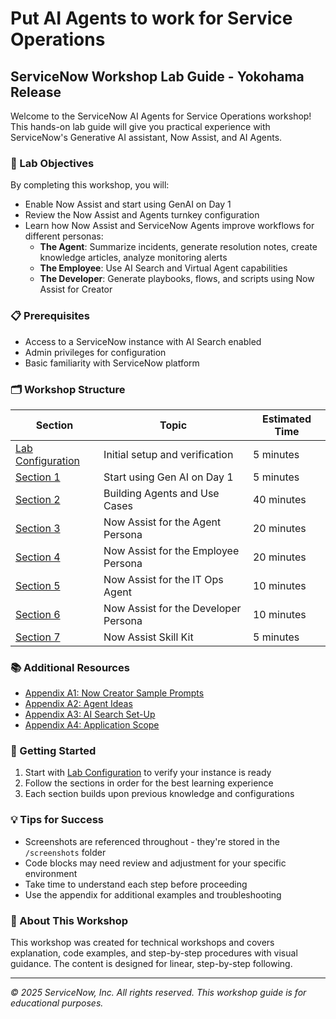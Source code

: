# Put AI Agents to work for Service Operations
## ServiceNow Workshop Lab Guide - Yokohama Release

Welcome to the ServiceNow AI Agents for Service Operations workshop! This hands-on lab guide will give you practical experience with ServiceNow's Generative AI assistant, Now Assist, and AI Agents.

### 🎯 Lab Objectives

By completing this workshop, you will:
- Enable Now Assist and start using GenAI on Day 1
- Review the Now Assist and Agents turnkey configuration
- Learn how Now Assist and ServiceNow Agents improve workflows for different personas:
  - **The Agent**: Summarize incidents, generate resolution notes, create knowledge articles, analyze monitoring alerts
  - **The Employee**: Use AI Search and Virtual Agent capabilities
  - **The Developer**: Generate playbooks, flows, and scripts using Now Assist for Creator

### 📋 Prerequisites

- Access to a ServiceNow instance with AI Search enabled
- Admin privileges for configuration
- Basic familiarity with ServiceNow platform

### 🗂️ Workshop Structure

| Section | Topic | Estimated Time |
|---------|-------|----------------|
| [Lab Configuration](lab-configuration.md) | Initial setup and verification | 5 minutes |
| [Section 1](section1-start-using-genai.md) | Start using Gen AI on Day 1 | 5 minutes |
| [Section 2](section2-building-agents.md) | Building Agents and Use Cases | 40 minutes |
| [Section 3](section3-agent-persona.md) | Now Assist for the Agent Persona | 20 minutes |
| [Section 4](section4-employee-persona.md) | Now Assist for the Employee Persona | 20 minutes |
| [Section 5](section5-itops-agent.md) | Now Assist for the IT Ops Agent | 10 minutes |
| [Section 6](section6-developer-persona.md) | Now Assist for the Developer Persona | 10 minutes |
| [Section 7](section7-skill-kit.md) | Now Assist Skill Kit | 5 minutes |

### 📚 Additional Resources

- [Appendix A1: Now Creator Sample Prompts](appendix-a1-sample-prompts.md)
- [Appendix A2: Agent Ideas](appendix-a2-agent-ideas.md)
- [Appendix A3: AI Search Set-Up](appendix-a3-ai-search-setup.md)
- [Appendix A4: Application Scope](appendix-a4-application-scope.md)

### 🚀 Getting Started

1. Start with [Lab Configuration](lab-configuration.md) to verify your instance is ready
2. Follow the sections in order for the best learning experience
3. Each section builds upon previous knowledge and configurations

### 💡 Tips for Success

- Screenshots are referenced throughout - they're stored in the `/screenshots` folder
- Code blocks may need review and adjustment for your specific environment
- Take time to understand each step before proceeding
- Use the appendix for additional examples and troubleshooting

### 📄 About This Workshop

This workshop was created for technical workshops and covers explanation, code examples, and step-by-step procedures with visual guidance. The content is designed for linear, step-by-step following.

---

*© 2025 ServiceNow, Inc. All rights reserved. This workshop guide is for educational purposes.*